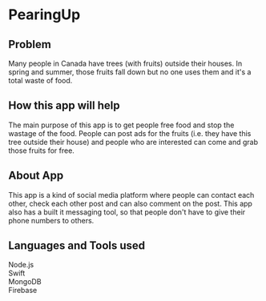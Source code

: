 # PearingUp
## Problem
Many people in Canada have trees (with fruits) outside their houses. In spring and summer, those fruits fall down but no one uses them and it's a total waste of food. 

## How this app will help
The main purpose of this app is to get people free food and stop the wastage of the food. People can post ads for the fruits (i.e. they have this tree outside their house) and people who are interested can come and grab those fruits for free. 

## About App
This app is a kind of social media platform where people can contact each other, check each other post and can also comment on the post. This app also has a built it messaging tool, so that people don't have to give their phone numbers to others.

## Languages and Tools used
Node.js<br />
Swift<br />
MongoDB<br />
Firebase<br />
